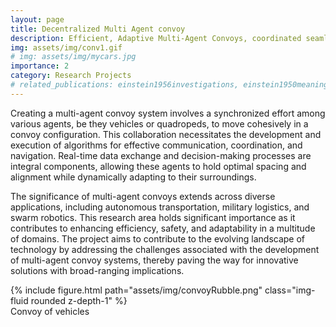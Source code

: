 ```yaml
---
layout: page
title: Decentralized Multi Agent convoy
description: Efficient, Adaptive Multi-Agent Convoys, coordinated seamless and flexible transportation in complex environments.
img: assets/img/conv1.gif
# img: assets/img/mycars.jpg
importance: 2
category: Research Projects
# related_publications: einstein1956investigations, einstein1950meaning
---
```


<!-- Every project has a beautiful feature showcase page.
It's easy to include images in a flexible 3-column grid format.
Make your photos 1/3, 2/3, or full width. -->


<!-- Developing a multi-agent convoy system which involves a coordinated system where multiple agents, such as vehicles or robots, work together to move in a convoy formation. This collaborative effort requires the design and implementation of sophisticated algorithms for communication, coordination, and navigation. Through real-time data exchange and decision-making processes, these agents ensure they maintain proper spacing and alignment while adapting to dynamic environments. Multi-agent convoys have applications in autonomous transportation, military logistics, and swarm robotics, making their development a critical area of research for enhancing efficiency, safety, and adaptability in various domains. -->

Creating a multi-agent convoy system involves a synchronized effort among various agents, be they vehicles or quadropeds, to move cohesively in a convoy configuration. This collaboration necessitates the development and execution of algorithms for effective communication, coordination, and navigation. Real-time data exchange and decision-making processes are integral components, allowing these agents to hold optimal spacing and alignment while dynamically adapting to their surroundings.

The significance of multi-agent convoys extends across diverse applications, including autonomous transportation, military logistics, and swarm robotics. This research area holds significant importance as it contributes to enhancing efficiency, safety, and adaptability in a multitude of domains. The project aims to contribute to the evolving landscape of technology by addressing the challenges associated with the development of multi-agent convoy systems, thereby paving the way for innovative solutions with broad-ranging implications.

<div class="row justify-content-sm-center">
    <div class="col-sm mt-3 mt-md-0">
        {% include figure.html path="assets/img/convoyRubble.png"   class="img-fluid rounded z-depth-1" %}
    </div>
</div> 
<div class="caption">
    Convoy of vehicles
</div>